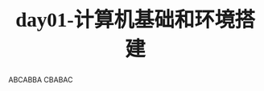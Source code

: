 <h1 style="text-align: center;font-size: 40px; font-family: '楷体';">day01-计算机基础和环境搭建</h1>

ABCABBA CBABAC
